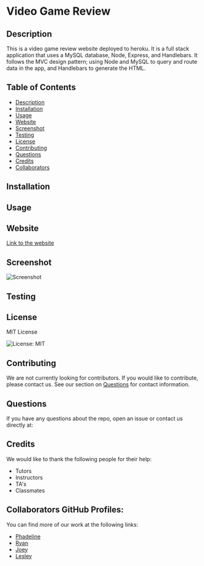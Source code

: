 # Video Game Review

## Description
This is a video game review website deployed to heroku. It is a full stack application that uses a MySQL database, Node, Express, and Handlebars. It follows the MVC design pattern; using Node and MySQL to query and route data in the app, and Handlebars to generate the HTML.

## Table of Contents

- [Description](#description)
- [Installation](#installation)
- [Usage](#usage)
- [Website](#website)
- [Screenshot](#screenshot)
- [Testing](#testing)
- [License](#license)
- [Contributing](#contributing)
- [Questions](#questions)
- [Credits](#credits)
- [Collaborators](#collaborators)

## Installation

## Usage

## Website  

[Link to the website]()

## Screenshot

![Screenshot]()

## Testing

## License

MIT License

![License: MIT](https://img.shields.io/badge/License-MIT-yellow.svg)

## Contributing

We are not currently looking for contributors. If you would like to contribute, please contact us. See our
section on [Questions](#questions) for contact information.

## Questions

If you have any questions about the repo, open an issue or contact us directly at:


## Credits

We would like to thank the following people for their help:

- Tutors
- Instructors
- TA's
- Classmates

## Collaborators GitHub Profiles:

You can find more of our work at the following links:

- [Phadeline](https://github.com/phadeline)
- [Ryan](https://github.com/ryancarless96)
- [Joey]()
- [Lesley](https://github.com/lesley-byte)